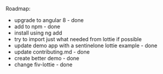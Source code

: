 Roadmap:
- upgrade to angular 8 - done
- add to npm - done
- install using ng add
- try to import just what needed from lottie if possible 
- update demo app with a sentinelone lottie example - done
- update contributing.md - done
- create better demo - done
- change fiv-lottie - done 
